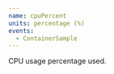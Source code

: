 ```yaml
---
name: cpuPercent
units: percentage (%)
events:
  - ContainerSample
---
```


CPU usage percentage used.
